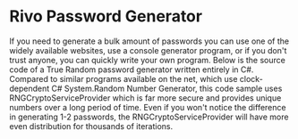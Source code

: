 # Rivo Password Generator

If you need to generate a bulk amount of passwords you can use one of the widely available websites, use a console generator program, or if you don't trust anyone, you can quickly write your own program. Below is the source code of a True Random password generator written entirely in C#. Compared to similar programs available on the net, which use clock-dependent C# System.Random Number Generator, this code sample uses RNGCryptoServiceProvider which is far more secure and provides unique numbers over a long period of time. Even if you won't notice the difference in generating 1-2 passwords, the RNGCryptoServiceProvider will have more even distribution for thousands of iterations.

